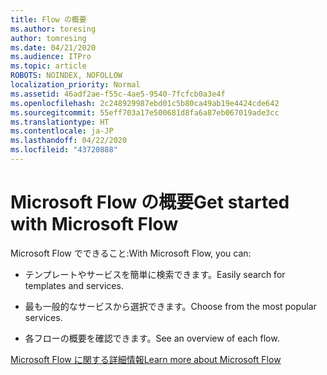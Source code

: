 ```yaml
---
title: Flow の概要
ms.author: toresing
author: tomresing
ms.date: 04/21/2020
ms.audience: ITPro
ms.topic: article
ROBOTS: NOINDEX, NOFOLLOW
localization_priority: Normal
ms.assetid: 46adf2ae-f55c-4ae5-9540-7fcfcb0a3e4f
ms.openlocfilehash: 2c248929987ebd01c5b80ca49ab19e4424cde642
ms.sourcegitcommit: 55eff703a17e500681d8fa6a87eb067019ade3cc
ms.translationtype: HT
ms.contentlocale: ja-JP
ms.lasthandoff: 04/22/2020
ms.locfileid: "43720888"
---
```

# <a name="get-started-with-microsoft-flow"></a><span data-ttu-id="b769d-102">Microsoft Flow の概要</span><span class="sxs-lookup"><span data-stu-id="b769d-102">Get started with Microsoft Flow</span></span>

<span data-ttu-id="b769d-103">Microsoft Flow でできること:</span><span class="sxs-lookup"><span data-stu-id="b769d-103">With Microsoft Flow, you can:</span></span>
  
- <span data-ttu-id="b769d-104">テンプレートやサービスを簡単に検索できます。</span><span class="sxs-lookup"><span data-stu-id="b769d-104">Easily search for templates and services.</span></span>
    
- <span data-ttu-id="b769d-105">最も一般的なサービスから選択できます。</span><span class="sxs-lookup"><span data-stu-id="b769d-105">Choose from the most popular services.</span></span>
    
- <span data-ttu-id="b769d-106">各フローの概要を確認できます。</span><span class="sxs-lookup"><span data-stu-id="b769d-106">See an overview of each flow.</span></span>
    
[<span data-ttu-id="b769d-107">Microsoft Flow に関する詳細情報</span><span class="sxs-lookup"><span data-stu-id="b769d-107">Learn more about Microsoft Flow</span></span>](https://go.microsoft.com/fwlink/?linkid=874446)
  

